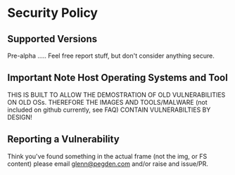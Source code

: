 # Security Policy

## Supported Versions

Pre-alpha ..... Feel free report stuff, but don't consider anything secure.

## Important Note Host Operating Systems and Tool

THIS IS BUILT TO ALLOW THE DEMOSTRATION OF OLD VULNERABILITIES ON OLD OSs. THEREFORE THE IMAGES AND TOOLS/MALWARE (not included on github currently, see FAQ) CONTAIN VULNERABILTIES BY DESIGN!

## Reporting a Vulnerability

Think you've found something in the actual frame (not the img, or FS content) please email glenn@pegden.com and/or raise and issue/PR.
